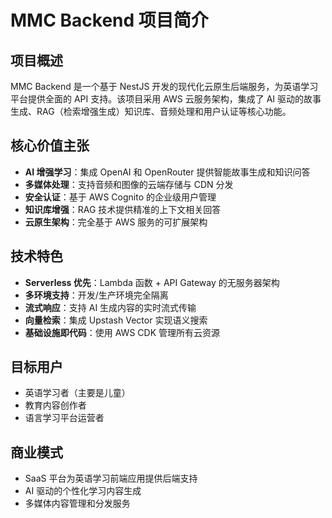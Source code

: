 # MMC Backend 项目简介

## 项目概述
MMC Backend 是一个基于 NestJS 开发的现代化云原生后端服务，为英语学习平台提供全面的 API 支持。该项目采用 AWS 云服务架构，集成了 AI 驱动的故事生成、RAG（检索增强生成）知识库、音频处理和用户认证等核心功能。

## 核心价值主张
- **AI 增强学习**：集成 OpenAI 和 OpenRouter 提供智能故事生成和知识问答
- **多媒体处理**：支持音频和图像的云端存储与 CDN 分发
- **安全认证**：基于 AWS Cognito 的企业级用户管理
- **知识库增强**：RAG 技术提供精准的上下文相关回答
- **云原生架构**：完全基于 AWS 服务的可扩展架构

## 技术特色
- **Serverless 优先**：Lambda 函数 + API Gateway 的无服务器架构
- **多环境支持**：开发/生产环境完全隔离
- **流式响应**：支持 AI 生成内容的实时流式传输
- **向量检索**：集成 Upstash Vector 实现语义搜索
- **基础设施即代码**：使用 AWS CDK 管理所有云资源

## 目标用户
- 英语学习者（主要是儿童）
- 教育内容创作者
- 语言学习平台运营者

## 商业模式
- SaaS 平台为英语学习前端应用提供后端支持
- AI 驱动的个性化学习内容生成
- 多媒体内容管理和分发服务